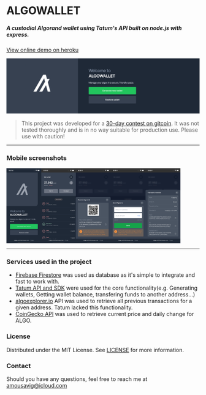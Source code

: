 # ALGOWALLET
##### A custodial Algorand wallet using Tatum's API built on node.js with express.
[View online demo on heroku](https://algo-wallet.herokuapp.com)

![wallet-algorand](/screenshots/hero.png)
> This project was developed for a [30-day contest on gitcoin](https://gitcoin.co/issue/algorandfoundation/grow-algorand/122/100027180). It was not tested thoroughly and is in no way suitable for production use. Please use with caution!
---
### Mobile screenshots
<div style="display:flex">
  <img src="/screenshots/1.Welcome.png" alt="Welcome page" width="18%" />
  <img src="/screenshots/4.Wallet.png" alt="Wallet" width="18%" />
  <img src="/screenshots/5.Receive.png" alt="Receive modal" width="18%" />
  <img src="/screenshots/6.Send.png" alt="Send modal" width="18%" />
  <img src="/screenshots/7.Transaction.png" alt="Transaction information modal" width="18%" />
</div>

---
### Services used in the project
* [Firebase Firestore](https://firebase.google.com) was used as database as it's simple to integrate and fast to work with.
* [Tatum API and SDK](https://tatum.io/) were used for the core functionality(e.g. Generating wallets, Getting wallet balance, transfering funds to another address...)
* [algoexplorer.io](https://algoexplorer.io) API was used to retrieve all previous transactions for a given address. Tatum lacked this functionality.
* [CoinGecko API](https://www.coingecko.com/en/api) was used to retrieve current price and daily change for ALGO.

### License
Distributed under the MIT License. See [LICENSE](/LICENSE) for more information.

### Contact
Should you have any questions, feel free to reach me at [amousavig@icloud.com](mailto:amousavig@icloud.com)
